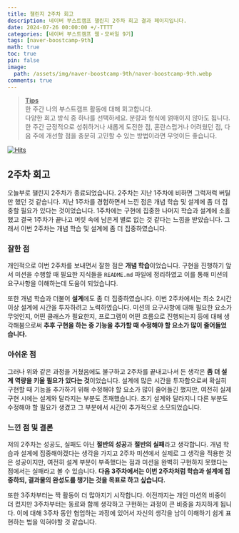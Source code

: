 ```yaml
---
title: 챌린지 2주차 회고
description: 네이버 부스트캠프 챌린지 2주차 회고 결과 페이지입니다.
date: 2024-07-26 00:00:00 +/-TTTT
categories: [네이버 부스트캠프 웹・모바일 9기]
tags: [naver-boostcamp-9th]
math: true
toc: true
pin: false
image:
  path: /assets/img/naver-boostcamp-9th/naver-boostcamp-9th.webp
comments: true
---
```


<blockquote class="prompt-tip"><p><strong><u>Tips</u></strong> <br />
한 주간 나의 부스트캠프 활동에 대해 회고합니다. <br />
다양한 회고 방식 중 하나를 선택하세요. 분량과 형식에 얽매이지 않아도 됩니다. <br />
한 주간 긍정적으로 성취하거나 새롭게 도전한 점, 혼란스럽거나 어려웠던 점, 다음 주에 개선할 점을 충분히 고민할 수 있는 방법이라면 무엇이든 좋습니다.</p></blockquote>

[![Hits](https://hits.seeyoufarm.com/api/count/incr/badge.svg?url=https%3A%2F%2Fhyunjinno.github.io%2Fnaver-boostcamp-9th%2F2024-07-26-challenge-day10%2F&count_bg=%2379C83D&title_bg=%23555555&icon=&icon_color=%23E7E7E7&title=hits&edge_flat=false)](https://hits.seeyoufarm.com)

## 2주차 회고

오늘부로 챌린지 2주차가 종료되었습니다. 2주차는 지난 1주차에 비하면 그럭저럭 버틸만 했던 것 같습니다. 지난 1주차를 경험하면서 느낀 점은 개념 학습 및 설계에 좀 더 집중할 필요가 있다는 것이었습니다. 1주차에는 구현에 집중한 나머지 학습과 설계에 소홀했고 결국 1주차가 끝나고 머릿 속에 남은게 별로 없는 것 같다는 느낌을 받았습니다. 그래서 이번 2주차는 개념 학습 및 설계에 좀 더 집중하였습니다.

### 잘한 점

개인적으로 이번 2주차를 보내면서 잘한 점은 **개념 학습**이었습니다. 구현을 진행하기 앞서 미션을 수행할 때 필요한 지식들을 `README.md` 파일에 정리하였고 이를 통해 미션의 요구사항을 이해하는데 도움이 되었습니다.

또한 개념 학습과 더불어 **설계**에도 좀 더 집중하였습니다. 이번 2주차에서는 최소 2시간 이상 설계에 시간을 투자하려고 노력하였습니다. 미션의 요구사항에 대해 필요한 요소가 무엇인지, 어떤 클래스가 필요한지, 프로그램이 어떤 흐름으로 진행되는지 등에 대해 생각해봄으로써 **추후 구현을 하는 중 기능을 추가할 때 수정해야 할 요소가 많이 줄어들었습니다.**

### 아쉬운 점

그러나 위와 같은 과정을 거쳤음에도 불구하고 2주차를 끝내고나서 든 생각은 **좀 더 설계 역량을 키울 필요가 있다는 것**이었습니다. 설계에 많은 시간을 투자함으로써 확실히 구현할 때 기능을 추가하기 위해 수정해야 할 요소가 많이 줄어들긴 했지만, 여전히 실제 구현 시에는 설계와 달라지는 부분도 존재했습니다. 초기 설계와 달라지니 다른 부분도 수정해야 할 필요가 생겼고 그 부분에서 시간이 추가적으로 소모되었습니다.

### 느낀 점 및 결론

저의 2주차는 성공도, 실패도 아닌 **절반의 성공**과 **절반의 실패**라고 생각합니다. 개념 학습과 설계에 집중해야겠다는 생각을 가지고 2주차 미션에서 실제로 그 생각을 적용한 것은 성공이지만, 여전히 설계 부분이 부족했다는 점과 미션을 완벽히 구현하지 못했다는 점에서는 실패라고 볼 수 있습니다.
**다음 3주차에서는 이번 2주차처럼 학습과 설계에 집중하되, 결과물의 완성도를 챙기는 것을 목표로 하고 싶습니다.**

또한 3주차부터는 짝 활동이 더 많아지기 시작합니다. 이전까지는 개인 미션의 비중이 더 컸지만 3주차부터는 동료와 함께 생각하고 구현하는 과정이 큰 비중을 차지하게 됩니다. 이에 대해 3주차 동안 협업하는 과정에 있어서 자신의 생각을 남이 이해하기 쉽게 표현하는 법을 익혀야할 것 같습니다.
